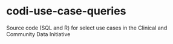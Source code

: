 # codi-use-case-queries
Source code (SQL and R) for select use cases in the Clinical and Community Data Initiative
